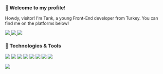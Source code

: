### 👋 Welcome to my profile!
Howdy, visitor! I'm Tarık, a young Front-End developer from Turkey. You can find me on the platforms below!

<a href="https://discord.com/users/474537652943847444">
<img src="https://shields.io/badge/-Discord-8697f6?logo=discord&logoColor=fff">
</a><a href="https://twitter.com/itstarikcoskun">
<img src="https://shields.io/badge/-Twitter-009ded?logo=twitter&logoColor=fff">
</a><a href="https://steamcommunity.com/id/tarikcoskun/">
<img src="https://shields.io/badge/-Steam-161922?logo=steam&logoColor=fff">
</a>

### 🔧 Technologies & Tools

![](https://shields.io/badge/-HTML-e34f26?logo=html5&logoColor=fff)
![](https://shields.io/badge/-CSS-3595cf?logo=css3&logoColor=fff)
![](https://shields.io/badge/-JavaScript/Node.js-323330?logo=javascript&logoColor=efd81d)
![](https://shields.io/badge/-Vue.js-323330?logo=vue.js)
![](https://shields.io/badge/-Nuxt.js-323330?logo=nuxt.js)
![](https://shields.io/badge/-Tailwind-323330?logo=tailwind-css)
![](https://shields.io/badge/-VS%20Code-323330?logo=visual-studio-code&logoColor=3ea6eb)
![](https://shields.io/badge/-SASS-323330?logo=sass)

![](https://github-readme-stats.vercel.app/api/top-langs/?username=tarikcoskun&layout=compact)
